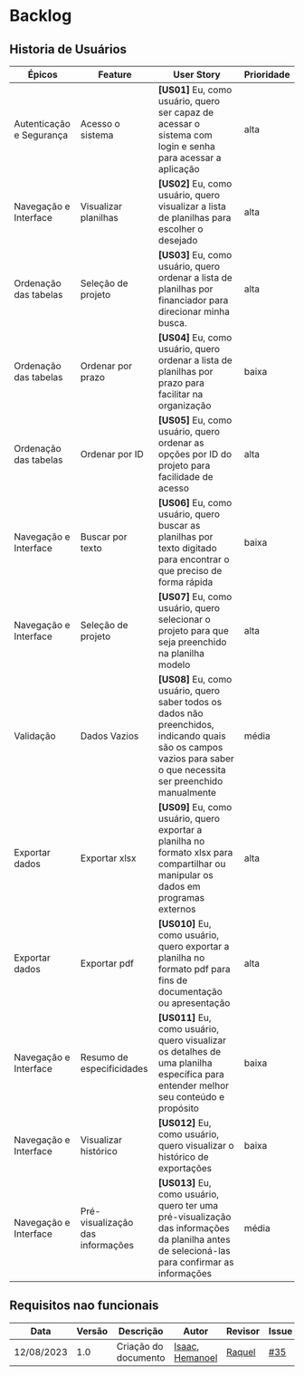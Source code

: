 # Backlog

## Historia de Usuários

| Épicos   |  Feature    | User Story| Prioridade|
| ------------- | ------------- | -------------| ------------- |
|Autenticação e Segurança  |Acesso o sistema| <b>[US01]</b> Eu, como usuário, quero ser capaz de acessar o sistema com login e senha para acessar a aplicação|alta |  
|Navegação e Interface |Visualizar planilhas| <b>[US02]</b> Eu, como usuário, quero visualizar a lista de planilhas para escolher o desejado|alta |
|Ordenação das tabelas |Seleção de projeto| <b>[US03]</b> Eu, como usuário, quero ordenar a lista de planilhas por financiador para direcionar minha busca.|alta|
|Ordenação das tabelas  |Ordenar por prazo| <b>[US04]</b> Eu, como usuário, quero ordenar a lista de planilhas por prazo para facilitar na organização|baixa |  
|Ordenação das tabelas |Ordenar por ID| <b>[US05]</b> Eu, como usuário, quero ordenar as opções por ID do projeto para facilidade de acesso|alta |    
|Navegação e Interface |Buscar por texto| <b>[US06]</b> Eu, como usuário, quero buscar as planilhas por texto digitado para encontrar o que preciso de forma rápida|baixa |  
|Navegação e Interface |Seleção de projeto| <b>[US07]</b> Eu, como usuário, quero selecionar o projeto para que seja preenchido na planilha modelo|alta |  
|Validação |Dados Vazios| <b>[US08]</b> Eu, como usuário, quero saber todos os dados não preenchidos, indicando quais são os campos vazios para saber o que necessita ser preenchido manualmente|média |  
|Exportar dados    |Exportar xlsx| <b>[US09]</b> Eu, como usuário, quero exportar a planilha no formato xlsx  para compartilhar ou manipular os dados em programas externos|alta |  
|Exportar dados  |Exportar pdf| <b>[US010]</b> Eu, como usuário, quero exportar a planilha no formato pdf para fins de documentação ou apresentação|alta |  
|Navegação e Interface | Resumo de especificidades| <b>[US011]</b> Eu, como usuário, quero visualizar os detalhes de uma planilha específica para entender melhor seu conteúdo e propósito|baixa |  
| Navegação e Interface |Visualizar histórico| <b>[US012]</b> Eu, como usuário, quero visualizar o histórico de exportações|baixa |  
|Navegação e Interface |Pré-visualização das informações| <b>[US013]</b> Eu, como usuário, quero ter uma pré-visualização das informações da planilha antes de selecioná-las para confirmar as informações|média |  





<!-- | ID | Requisito | Tipo |
| --- | --- | --- |
| 1 | Deve ser possível que os usuários realizem login  | RF |[us08]
| 2 | Deve ser possível que os usuários visualizem a lista de template | RF |[us02]
| 3 | Deve ser possível que os usuários filtrem a lista de planilhas por financiador | RF |[us03]
| 4 | Deve ser possível que os usuários ordenem a lista de planilhas por prazo | RF |[us04]
| 5 | Deve ser possível que os usuários ordenem por nome do projeto (a-z ou z-a) | RF |id-[us05]
| 6 | Deve ser possível que os usuários ordenem por financiador (a-z ou z-a) | RF |[criterio da 3]
| 7 | Deve ser possível que os usuários visualizem a planilha desejada | RF |[us11]
| 8 | Deve ser possível que os usuários busquem as planilhas por texto digitado (código, nome projeto, financiador…) | RF |[us06]
| 9 | Deve ser possível os usuários requisitem o preenchimento da planilha | RF |[us07]
| 10 | Deve ser possível o usuário tenha uma pré-visualização das informações da planilha | RF |[us13]
| 11 | Deve ser possível o usuário tenha a visualização completa das informações da planilha | RF |[us11]
| 12 | Deve ser possível acessar como administrador  |  |
| 13 | Deve ser possível como administrador cadastrar novos templates |  |
| 15 | Deve ser possível alertar que a planilha não tem todos os dados preenchidos | RF |[us08]
| 16 | Deve ser possível que os usuários exportem a planilha no formato xlsx | RF |[us09]
| 17 | Deve ser possível que os usuários exportem a planilha no formato pdf | RF |[us10] -->

## Requisitos nao funcionais

| Data | Versão | Descrição | Autor | Revisor | Issue |
| --- | --- | --- | --- | --- | --- |
| 12/08/2023 | 1.0 | Criação do documento |  [Isaac](https://github.com/IsaacLusca), [Hemanoel](https://github.com/hemanoelbritoF) | [Raquel](https://github.com/raqueleucaria) |[#35](https://github.com/ResidenciaTICBrisa/05_PipelineFinatec/issues/35)|